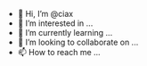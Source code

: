 - 👋 Hi, I’m @ciax
- 👀 I’m interested in ...
- 🌱 I’m currently learning ...
- 💞️ I’m looking to collaborate on ...
- 📫 How to reach me ...

<!---
ciax/ciax is a ✨ special ✨ repository because its `README.md` (this file) appears on your GitHub profile.
You can click the Preview link to take a look at your changes.
--->
